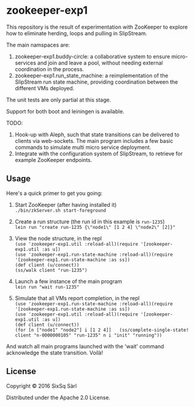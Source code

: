 # zookeeper-exp1

This repository is the result of experimentation with ZooKeeper to explore how to eliminate herding, loops and pulling in SlipStream.

The main namspaces are:

1. zookeeper-exp1.buddy-circle: a collaborative system to ensure micro-services and join and leave a pool, without needing external coordination in the process.
2. zookeeper-exp1.run_state_machine: a reimplementation of the SlipStream run state machine, providing coordination between the different VMs deployed.

The unit tests are only partial at this stage.

Support for both boot and leiningen is available. 

TODO:

1. Hook-up with Aleph, such that state transitions can be delivered to clients via web-sockets. The main program includes a few basic commands to simulate multi micro service deployment.
2. Integrate with the configuration system of SlipStream, to retrieve for example ZooKeeper endpoints.

## Usage

Here's a quick primer to get you going:

1. Start ZooKeeper (after having installed it)  
`./bin/zkServer.sh start-foreground`

2. Create a run structure (the run id in this example is `run-1235`)  
`lein run "create run-1235 {\"node1\" [1 2 4] \"node2\" [2]}"`

3. View the node structure, in the repl  
`(use 'zookeeper-exp1.util :reload-all)(require '[zookeeper-exp1.util :as u])`  
`(use 'zookeeper-exp1.run-state-machine :reload-all)(require '[zookeeper-exp1.run-state-machine :as ss])`  
`(def client (u/connect))`  
`(ss/walk client "run-1235")`  

4. Launch a few instance of the main program  
`lein run "wait run-1235"`

5. Simulate that all VMs report completion, in the repl  
`(use 'zookeeper-exp1.run-state-machine :reload-all)(require '[zookeeper-exp1.run-state-machine :as ss])`  
`(use 'zookeeper-exp1.util :reload-all)(require '[zookeeper-exp1.util :as u])`  
`(def client (u/connect))`  
`(for [n ["node1" "node2"] i [1 2 4]]  
(ss/complete-single-state! client "n-0000000105" "run-1235" n i "init" "running"))`

And watch all main programs launched with the 'wait' command acknowledge the state transition. Voilà!

## License

Copyright © 2016 SixSq Sàrl

Distributed under the Apache 2.0 License.
